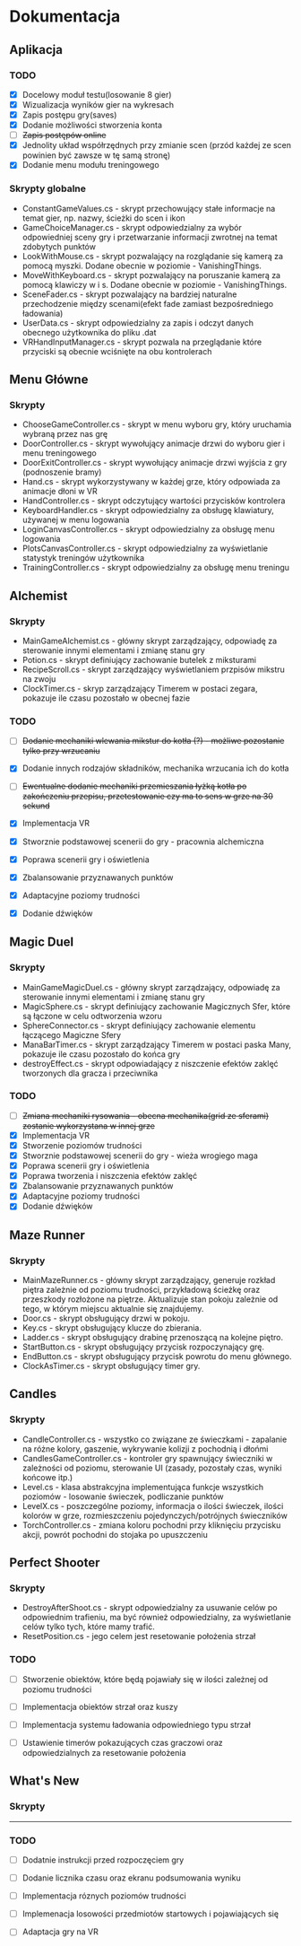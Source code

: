 # Dokumentacja

## Aplikacja
### TODO
- [x] Docelowy moduł testu(losowanie 8 gier)
- [x] Wizualizacja wyników gier na wykresach
- [x] Zapis postępu gry(saves)
- [x] Dodanie możliwości stworzenia konta
- [ ] ~~Zapis postępów online~~
- [x] Jednolity układ współrzędnych przy zmianie scen (przód każdej ze scen powinien być zawsze w tę samą stronę)
- [x] Dodanie menu modułu treningowego

### Skrypty globalne
- ConstantGameValues.cs - skrypt przechowujący stałe informacje na temat gier, np. nazwy, ścieżki do scen i ikon
- GameChoiceManager.cs - skrypt odpowiedzialny za wybór odpowiedniej sceny gry i przetwarzanie informacji zwrotnej na temat zdobytych punktów
- LookWithMouse.cs - skrypt pozwalający na rozglądanie się kamerą za pomocą myszki. Dodane obecnie w poziomie - VanishingThings.
- MoveWithKeyboard.cs - skrypt pozwalający na poruszanie kamerą za pomocą klawiczy w i s. Dodane obecnie w poziomie - VanishingThings.
- SceneFader.cs - skrypt pozwalający na bardziej naturalne przechodzenie między scenami(efekt fade zamiast bezpośredniego ładowania)
- UserData.cs - skrypt odpowiedzialny za zapis i odczyt danych obecnego użytkownika do pliku .dat
- VRHandInputManager.cs - skrypt pozwala na przeglądanie które przyciski są obecnie wciśnięte na obu kontrolerach

## Menu Główne

### Skrypty
- ChooseGameController.cs - skrypt w menu wyboru gry, który uruchamia wybraną przez nas grę
- DoorController.cs - skrypt wywołujący animacje drzwi do wyboru gier i menu treningowego
- DoorExitController.cs - skrypt wywołujący animacje drzwi wyjścia z gry (podnoszenie bramy)
- Hand.cs - skrypt wykorzystywany w każdej grze, który odpowiada za animacje dłoni w VR
- HandController.cs - skrypt odczytujący wartości przycisków kontrolera
- KeyboardHandler.cs - skrypt odpowiedzialny za obsługę klawiatury, używanej w menu logowania
- LoginCanvasController.cs - skrypt odpowiedzialny za obsługę menu logowania
- PlotsCanvasController.cs - skrypt odpowiedzialny za wyświetlanie statystyk treningów użytkownika
- TrainingController.cs - skrypt odpowiedzialny za obsługę menu treningu

## Alchemist

### Skrypty
- MainGameAlchemist.cs - główny skrypt zarządzający, odpowiadę za sterowanie innymi elementami i zmianę stanu gry
- Potion.cs - skrypt definiujący zachowanie butelek z miksturami
- RecipeScroll.cs - skrypt zarządzający wyświetlaniem przpisów mikstru na zwoju
- ClockTimer.cs - skryp zarządzający Timerem w postaci zegara, pokazuje ile czasu pozostało w obecnej fazie

### TODO
- [ ] ~~Dodanie mechaniki wlewania mikstur do kotła (?) - możliwe pozostanie tylko przy wrzucaniu~~
- [x] Dodanie innych rodzajów składników, mechanika wrzucania ich do kotła
- [ ] ~~Ewentualne dodanie mechaniki przemieszania łyżką kotła po zakończeniu przepisu, przetestowanie czy ma to sens w grze na 30 sekund~~
- [x] Implementacja VR
- [x] Stworznie podstawowej scenerii do gry - pracownia alchemiczna
- [x] Poprawa scenerii gry i oświetlenia
- [x] Zbalansowanie przyznawanych punktów
- [x] Adaptacyjne poziomy trudności
- [x] Dodanie dźwięków


## Magic Duel

### Skrypty
- MainGameMagicDuel.cs - główny skrypt zarządzający, odpowiadę za sterowanie innymi elementami i zmianę stanu gry
- MagicSphere.cs - skrypt definiujący zachowanie Magicznych Sfer, które są łączone w celu odtworzenia wzoru
- SphereConnector.cs - skrypt definiujący zachowanie elementu łączącego Magiczne Sfery
- ManaBarTimer.cs - skrypt zarządzający Timerem w postaci paska Many, pokazuje ile czasu pozostało do końca gry
- destroyEffect.cs - skrypt odpowiadający z niszczenie efektów zaklęć tworzonych dla gracza i przeciwnika

### TODO
- [ ] ~~Zmiana mechaniki rysowania - obecna mechanika(grid ze sferami) zostanie wykorzystana w innej grze~~
- [x] Implementacja VR
- [x] Stworzenie poziomów trudności
- [x] Stworznie podstawowej scenerii do gry - wieża wrogiego maga
- [x] Poprawa scenerii gry i oświetlenia
- [x] Poprawa tworzenia i niszczenia efektów zaklęć
- [x] Zbalansowanie przyznawanych punktów
- [x] Adaptacyjne poziomy trudności
- [x] Dodanie dźwięków

## Maze Runner

### Skrypty
- MainMazeRunner.cs - główny skrypt zarządzający, generuje rozkład piętra zależnie od poziomu trudności, przykładową ścieżkę oraz przeszkody rozłożone na piętrze. Aktualizuje stan pokoju zależnie od tego, w którym miejscu aktualnie się znajdujemy.
- Door.cs - skrypt obsługujący drzwi w pokoju.
- Key.cs - skrypt obsługujący klucze do zbierania.
- Ladder.cs - skrypt obsługujący drabinę przenoszącą na kolejne piętro.
- StartButton.cs - skrypt obsługujący przycisk rozpoczynający grę.
- EndButton.cs - skrypt obsługujący przycisk powrotu do menu głównego.
- ClockAsTimer.cs - skrypt obsługujący timer gry.

## Candles

### Skrypty
- CandleController.cs - wszystko co związane ze świeczkami - zapalanie na różne kolory, gaszenie, wykrywanie kolizji z pochodnią i dłońmi
- CandlesGameController.cs - kontroler gry spawnujący świeczniki w zależności od poziomu, sterowanie UI (zasady, pozostały czas, wyniki końcowe itp.)
- Level.cs - klasa abstrakcyjna implementująca funkcje wszystkich poziomów - losowanie świeczek, podliczanie punktów
- LevelX.cs - poszczególne poziomy, informacja o ilości świeczek, ilości kolorów w grze, rozmieszczeniu pojedynczych/potrójnych świeczników
- TorchController.cs - zmiana koloru pochodni przy kliknięciu przycisku akcji, powrót pochodni do stojaka po upuszczeniu

## Perfect Shooter

### Skrypty
- DestroyAfterShoot.cs - skrypt odpowiedzialny za usuwanie celów po odpowiednim trafieniu, ma być również odpowiedzialny, za wyświetlanie celów tylko tych, które mamy trafić.
- ResetPosition.cs - jego celem jest resetowanie położenia strzał

### TODO
- [ ] Stworzenie obiektów, które będą pojawiały się w ilości zależnej od poziomu trudności
- [ ] Implementacja obiektów strzał oraz kuszy
- [ ] Implementacja systemu ładowania odpowiedniego typu strzał
- [ ] Ustawienie timerów pokazujących czas graczowi oraz odpowiedzialnych za resetowanie położenia


## What's New

### Skrypty
---

### TODO
- [ ] Dodatnie instrukcji przed rozpoczęciem gry
- [ ] Dodanie licznika czasu oraz ekranu podsumowania wyniku
- [ ] Implementacja róznych poziomów trudności
- [ ] Implemenacja losowości przedmiotów startowych i pojawiających się
- [ ] Adaptacja gry na VR

